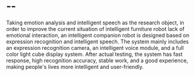 # --
Taking emotion analysis and intelligent speech as the research object, in order to improve the current situation of intelligent furniture robot lack of emotional interaction, an intelligent companion robot is designed based on expression recognition and intelligent speech. The system mainly includes an expression recognition camera, an intelligent voice module, and a full color light cube display system. After actual testing, the system has fast response, high recognition accuracy, stable work, and a good experience, making people's lives more intelligent and user-friendly.
